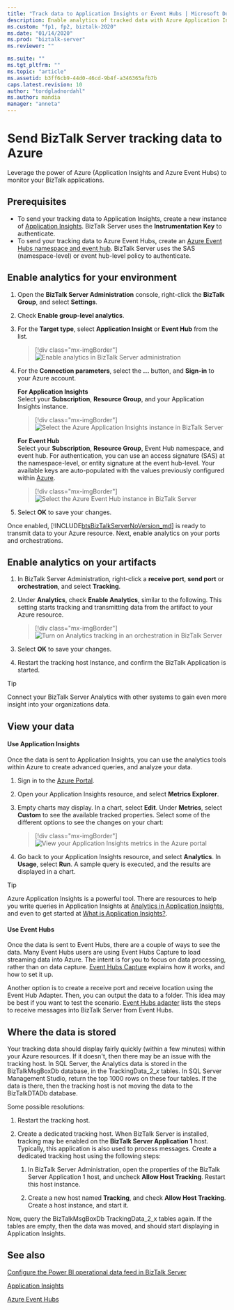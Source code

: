 ```yaml
---
title: "Track data to Application Insights or Event Hubs | Microsoft Docs"
description: Enable analytics of tracked data with Azure Application Insights or Azure Event Hubs in BizTalk Server
ms.custom: "fp1, fp2, biztalk-2020"
ms.date: "01/14/2020"
ms.prod: "biztalk-server"
ms.reviewer: ""

ms.suite: ""
ms.tgt_pltfrm: ""
ms.topic: "article"
ms.assetid: b3ff6cb9-44d0-46cd-9b4f-a346365afb7b
caps.latest.revision: 10
author: "tordgladnordahl"
ms.author: mandia
manager: "anneta"
---
```


# Send BizTalk Server tracking data to Azure

Leverage the power of Azure (Application Insights and Azure Event Hubs) to monitor your BizTalk applications.

## Prerequisites

* To send your tracking data to Application Insights, create a new instance of [Application Insights](/azure/application-insights/app-insights-create-new-resource). BizTalk Server uses the **Instrumentation Key** to authenticate.
* To send your tracking data to Azure Event Hubs, create an [Azure Event Hubs namespace and event hub](/azure/event-hubs/event-hubs-create). BizTalk Server uses the SAS (namespace-level) or event hub-level policy to authenticate.

## Enable analytics for your environment

1. Open the **BizTalk Server Administration** console, right-click the **BizTalk Group**, and select **Settings**.
2. Check **Enable group-level analytics**.
3. For the **Target type**, select **Application Insight** or **Event Hub** from the list.

    > [!div class="mx-imgBorder"]
    > ![Enable analytics in BizTalk Server administration](../core/media/environmentsettingapplicationinishgt.PNG)

4. For the **Connection parameters**, select the **...** button, and **Sign-in** to your Azure account.

    **For Application Insights**  
    Select your **Subscription**, **Resource Group**, and your Application Insights instance.

    > [!div class="mx-imgBorder"]
    > ![Select the Azure Application Insights instance in BizTalk Server](../core/media/analytics-group-application-insights.png)

    **For Event Hub**  
    Select your **Subscription**, **Resource Group**, Event Hub namespace, and event hub. For authentication, you can use an access signature (SAS) at the namespace-level, or entity signature at the event hub-level. Your available keys are auto-populated with the values previously configured within [Azure](https://portal.azure.com).

    > [!div class="mx-imgBorder"]
    > ![Select the Azure Event Hub instance in BizTalk Server](../core/media/send-tracking-data-to-azure.png)

5. Select **OK** to save your changes. 

Once enabled, [!INCLUDE[btsBizTalkServerNoVersion_md](../includes/btsbiztalkservernoversion-md.md)] is ready to transmit data to your Azure resource. Next, enable analytics on your ports and orchestrations. 

## Enable analytics on your artifacts

1. In BizTalk Server Administration, right-click a **receive port**, **send port** or **orchestration**, and select **Tracking**.
2. Under **Analytics**, check **Enable Analytics**, similar to the following. This setting starts tracking and transmitting data from the artifact to your Azure resource.

    > [!div class="mx-imgBorder"]
    > ![Turn on Analytics tracking in an orchestration in BizTalk Server](../core/media/orchestrationsettingsapplicationinsight.PNG)

3. Select **OK** to save your changes.
4. Restart the tracking host Instance, and confirm the BizTalk Application is started.

> [!TIP]
> Connect your BizTalk Server Analytics with other systems to gain even more insight into your organizations data.

## View your data

#### Use Application Insights

Once the data is sent to Application Insights, you can use the analytics tools within Azure to create advanced queries, and analyze your data.

1. Sign in to the [Azure Portal](https://portal.azure.com).
2. Open your Application Insights resource, and select **Metrics Explorer**.
3. Empty charts may display. In a chart, select **Edit**. Under **Metrics**, select **Custom** to see the available tracked properties. Select some of the different options to see the changes on your chart: 

    > [!div class="mx-imgBorder"]
    > ![View your Application Insights metrics in the Azure portal](../core/media/azure-stream-metrics-custom.png)

4. Go back to your Application Insights resource, and select **Analytics**. In **Usage**, select **Run**. A sample query is executed, and the results are displayed in a chart.  

> [!TIP]
> Azure Application Insights is a powerful tool. There are resources to help you write queries in Application Insights at [Analytics in Application Insights](/azure/application-insights/app-insights-analytics), and even to get started at [What is Application Insights?](/azure/application-insights/app-insights-overview).

#### Use Event Hubs

Once the data is sent to Event Hubs, there are a couple of ways to see the data. Many Event Hubs users are using Event Hubs Capture to load streaming data into Azure. The intent is for you to focus on data processing, rather than on data capture. [Event Hubs Capture](/azure/event-hubs/event-hubs-capture-overview) explains how it works, and how to set it up.

Another option is to create a receive port and receive location using the Event Hub Adapter. Then, you can output the data to a folder. This idea may be best if you want to test the scenario. [Event Hubs adapter](event-hubs-adapter.md) lists the steps to receive messages into BizTalk Server from Event Hubs.

## Where the data is stored

Your tracking data should display fairly quickly (within a few minutes) within your Azure resources. If it doesn't, then there may be an issue with the tracking host. In SQL Server, the Analytics data is stored in the BizTalkMsgBoxDb database, in the TrackingData_2_*x* tables. In SQL Server Management Studio, return the top 1000 rows on these four tables. If the data is there, then the tracking host is not moving the data to the BizTalkDTADb database. 

Some possible resolutions:

1. Restart the tracking host.
2. Create a dedicated tracking host. When BizTalk Server is installed, tracking may be enabled on the **BizTalk Server Application 1** host. Typically, this application is also used to process messages. Create a dedicated tracking host using the following steps: 

    1. In BizTalk Server Administration, open the properties of the BizTalk Server Application 1 host, and uncheck **Allow Host Tracking**. Restart this host instance.

    2. Create a new host named **Tracking**, and check **Allow Host Tracking**. Create a host instance, and start it.

Now, query the BizTalkMsgBoxDb TrackingData_2_x tables again. If the tables are empty, then the data was moved, and should start displaying in Application Insights.

## See also

 [Configure the Power BI operational data feed in BizTalk Server](../core/configure-the-operational-data-feed-for-power-bi-with-biztalk-server.md)
 
 [Application Insights](/azure/azure-monitor/app/app-insights-overview)
 
 [Azure Event Hubs](/azure/event-hubs/event-hubs-about)